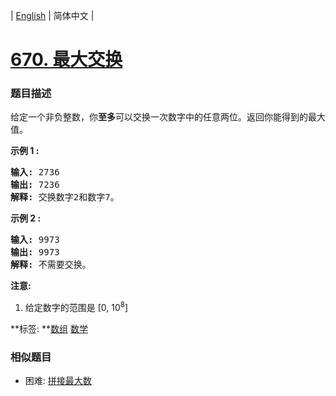 | [English](README_EN.md) | 简体中文 |

# [670. 最大交换](https://leetcode-cn.com/problems/maximum-swap)
 ### 题目描述
<p>给定一个非负整数，你<strong>至多</strong>可以交换一次数字中的任意两位。返回你能得到的最大值。</p>

<p><strong>示例 1 :</strong></p>

<pre>
<strong>输入:</strong> 2736
<strong>输出:</strong> 7236
<strong>解释:</strong> 交换数字2和数字7。
</pre>

<p><strong>示例 2 :</strong></p>

<pre>
<strong>输入:</strong> 9973
<strong>输出:</strong> 9973
<strong>解释:</strong> 不需要交换。
</pre>

<p><strong>注意:</strong></p>

<ol>
	<li>给定数字的范围是&nbsp;[0, 10<sup>8</sup>]</li>
</ol>

**标签:	**[数组](https://leetcode-cn.com/tag/array) [数学](https://leetcode-cn.com/tag/math) 
 ### 相似题目
- 困难:	[拼接最大数](https://leetcode-cn.com/problems/create-maximum-number) 
